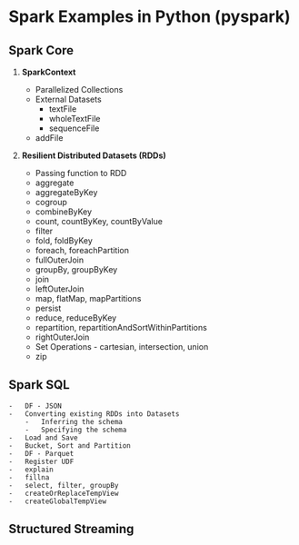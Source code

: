 # Spark Examples in Python (pyspark)

## **Spark Core**

1.	**SparkContext**

	- 	Parallelized Collections
	- 	External Datasets
		- 	textFile
		- 	wholeTextFile
		-	sequenceFile
	-	addFile 

2.	**Resilient Distributed Datasets (RDDs)**

	-	Passing function to RDD
	-	aggregate
	-	aggregateByKey
	-	cogroup
	-	combineByKey
	-	count, countByKey, countByValue
	-	filter
	-	fold, foldByKey
	-	foreach, foreachPartition
	-	fullOuterJoin
	-	groupBy, groupByKey
	-	join
	-	leftOuterJoin
	-	map, flatMap, mapPartitions
	-	persist
	-	reduce, reduceByKey
	-	repartition, repartitionAndSortWithinPartitions
	-	rightOuterJoin
	-	Set Operations - cartesian, intersection, union
	-	zip
	
	
## **Spark SQL**

	- 	DF - JSON
	-	Converting existing RDDs into Datasets
		-	Inferring the schema
		-	Specifying the schema
	-	Load and Save
	-	Bucket, Sort and Partition
	-	DF - Parquet
	-	Register UDF
	-	explain
	-	fillna
	-	select, filter, groupBy
	-	createOrReplaceTempView
	-	createGlobalTempView
	

## **Structured Streaming**




